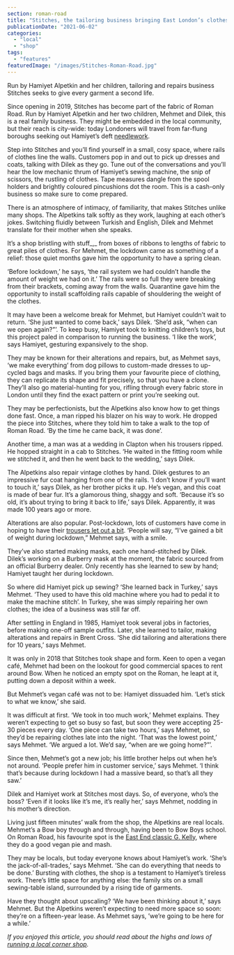 ```yaml
---
section: roman-road
title: "Stitches, the tailoring business bringing East London’s clothes back to life"
publicationDate: "2021-06-02"
categories: 
  - "local"
  - "shop"
tags: 
  - "features"
featuredImage: "/images/Stitches-Roman-Road.jpg"
---
```


Run by Hamiyet Alpetkin and her children, tailoring and repairs business Stitches seeks to give every garment a second life.

Since opening in 2019, Stitches has become part of the fabric of Roman Road. Run by Hamiyet Alpetkin and her two children, Mehmet and Dilek, this is a real family business. They might be embedded in the local community, but their reach is city-wide: today Londoners will travel from far-flung boroughs seeking out Hamiyet’s deft [needlework](https://romanroadlondon.com/secret-services-high-street/).

Step into Stitches and you’ll find yourself in a small, cosy space, where rails of clothes line the walls. Customers pop in and out to pick up dresses and coats, talking with Dilek as they go. Tune out of the conversations and you’ll hear the low mechanic thrum of Hamiyet’s sewing machine, the snip of scissors, the rustling of clothes. Tape measures dangle from the spool holders and brightly coloured pincushions dot the room. This is a cash-only business so make sure to come prepared.

There is an atmosphere of intimacy, of familiarity, that makes Stitches unlike many shops. The Alpetkins talk softly as they work, laughing at each other’s jokes. Switching fluidly between Turkish and English, Dilek and Mehmet translate for their mother when she speaks. 

It’s a shop bristling with stuff_,_ from boxes of ribbons to lengths of fabric to great piles of clothes. For Mehmet, the lockdown came as something of a relief: those quiet months gave him the opportunity to have a spring clean.

‘Before lockdown,’ he says, ‘the rail system we had couldn’t handle the amount of weight we had on it.’ The rails were so full they were breaking from their brackets, coming away from the walls. Quarantine gave him the opportunity to install scaffolding rails capable of shouldering the weight of the clothes.

It may have been a welcome break for Mehmet, but Hamiyet couldn’t wait to return. ‘She just wanted to come back,’ says Dilek. ‘She’d ask, “when can we open again?”’. To keep busy, Hamiyet took to knitting children’s toys, but this project paled in comparison to running the business. ‘I like the work’, says Hamiyet, gesturing expansively to the shop.

They may be known for their alterations and repairs, but, as Mehmet says, ‘we make everything’ from dog pillows to custom-made dresses to up-cycled bags and masks. If you bring them your favourite piece of clothing, they can replicate its shape and fit precisely, so that you have a clone. They’ll also go material-hunting for you, rifling through every fabric store in London until they find the exact pattern or print you’re seeking out. 

They may be perfectionists, but the Alpetkins also know how to get things done fast. Once, a man ripped his blazer on his way to work. He dropped the piece into Stitches, where they told him to take a walk to the top of Roman Road. ‘By the time he came back, it was done’.  

Another time, a man was at a wedding in Clapton when his trousers ripped. He hopped straight in a cab to Stitches. ‘He waited in the fitting room while we stitched it, and then he went back to the wedding,’ says Dilek.

The Alpetkins also repair vintage clothes by hand. Dilek gestures to an impressive fur coat hanging from one of the rails. ‘I don’t know if you’ll want to touch it,’ says Dilek, as her brother picks it up. He’s vegan, and this coat is made of bear fur. It’s a glamorous thing, shaggy and soft. ‘Because it’s so old, it’s about trying to bring it back to life,’ says Dilek. Apparently, it was made 100 years ago or more.

Alterations are also popular. Post-lockdown, lots of customers have come in hoping to have their [trousers let out a bit](https://www.theguardian.com/commentisfree/2021/apr/05/a-year-of-emotional-eating-dont-feel-guilty-we-need-comfort-not-ketosis). ‘People will say, “I’ve gained a bit of weight during lockdown,” Mehmet says, with a smile. 

They’ve also started making masks, each one hand-stitched by Dilek. Dilek’s working on a Burberry mask at the moment, the fabric sourced from an official Burberry dealer. Only recently has she learned to sew by hand; Hamiyet taught her during lockdown. 

So where did Hamiyet pick up sewing? ‘She learned back in Turkey,’ says Mehmet. ‘They used to have this old machine where you had to pedal it to make the machine stitch’. In Turkey, she was simply repairing her own clothes; the idea of a business was still far off. 

After settling in England in 1985, Hamiyet took several jobs in factories, before making one-off sample outfits. Later, she learned to tailor, making alterations and repairs in Brent Cross. ‘She did tailoring and alterations there for 10 years,’ says Mehmet. 

It was only in 2018 that Stitches took shape and form. Keen to open a vegan café, Mehmet had been on the lookout for good commercial spaces to rent around Bow. When he noticed an empty spot on the Roman, he leapt at it, putting down a deposit within a week. 

But Mehmet’s vegan café was not to be: Hamiyet dissuaded him. ‘Let’s stick to what we know,’ she said.

It was difficult at first. ‘We took in too much work,’ Mehmet explains. They weren’t expecting to get so busy so fast, but soon they were accepting 25-30 pieces every day. ‘One piece can take two hours,’ says Mehmet, so they’d be repairing clothes late into the night. ‘That was the lowest point,’ says Mehmet. ‘We argued a lot. We’d say, “when are we going home?”’. 

Since then, Mehmet’s got a new job; his little brother helps out when he’s not around. ‘People prefer him in customer service,’ says Mehmet. ‘I think that’s because during lockdown I had a massive beard, so that’s all they saw.’ 

Dilek and Hamiyet work at Stitches most days. So, of everyone, who’s the boss? ‘Even if it looks like it’s me, it’s really her,’ says Mehmet, nodding in his mother’s direction. 

Living just fifteen minutes’ walk from the shop, the Alpetkins are real locals. Mehmet’s a Bow boy through and through, having been to Bow Boys school. On Roman Road, his favourite spot is the [East End classic G. Kelly](https://romanroadlondon.com/g-kelly-pie-mash-shop-working-class-food/), where they do a good vegan pie and mash. 

They may be locals, but today everyone knows about Hamiyet’s work. ‘She’s the jack-of-all-trades,’ says Mehmet. ‘She can do everything that needs to be done.’ Bursting with clothes, the shop is a testament to Hamiyet’s tireless work. There’s little space for anything else: the family sits on a small sewing-table island, surrounded by a rising tide of garments. 

Have they thought about upscaling? ‘We have been thinking about it,’ says Mehmet. But the Alpetkins weren’t expecting to need more space so soon: they’re on a fifteen-year lease. As Mehmet says, ’we’re going to be here for a while.’

_If you enjoyed this article, you should read about the highs and lows of [running a local corner shop](https://romanroadlondon.com/parnell-mini-market-mohammed-huq/)._
